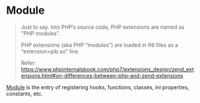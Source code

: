 # Module

> Just to say. Into PHP’s source code, PHP extensions are named as "PHP modules".
>
> PHP extensions (aka PHP “modules”) are loaded in INI files as a “extension=pib.so” line.
>
> Refer: <https://www.phpinternalsbook.com/php7/extensions_design/zend_extensions.html#on-differences-between-php-and-zend-extensions>

[Module](phper::modules::Module) is the entry of registering hooks, functions,
classes, ini properties, constants, etc.
